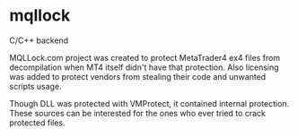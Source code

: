 # mqllock
C/C++ backend

MQLLock.com project was created to protect MetaTrader4 ex4 files from decompilation when MT4 itself didn't have that protection.
Also licensing was added to protect vendors from stealing their code and unwanted scripts usage.

Though DLL was protected with VMProtect, it contained internal protection. 
These sources can be interested for the ones who ever tried to crack protected files.
